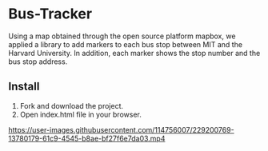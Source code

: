 # Bus-Tracker
Using a map obtained through the open source platform mapbox, we applied a library to add markers to each bus stop between MIT and the Harvard University. In addition, each marker shows the stop number and the bus stop address.

## Install
1. Fork and download the project.
2. Open index.html file in your browser.



https://user-images.githubusercontent.com/114756007/229200769-13780179-61c9-4545-b8ae-bf27f6e7da03.mp4

